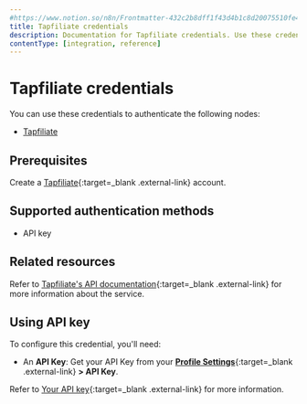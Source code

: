 ```yaml
---
#https://www.notion.so/n8n/Frontmatter-432c2b8dff1f43d4b1c8d20075510fe4
title: Tapfiliate credentials
description: Documentation for Tapfiliate credentials. Use these credentials to authenticate Tapfiliate in n8n, a workflow automation platform.
contentType: [integration, reference]
---
```


# Tapfiliate credentials

You can use these credentials to authenticate the following nodes:

- [Tapfiliate](/integrations/builtin/app-nodes/n8n-nodes-base.tapfiliate.md)

## Prerequisites

Create a [Tapfiliate](https://tapfiliate.com/){:target=_blank .external-link} account.

## Supported authentication methods

- API key

## Related resources

Refer to [Tapfiliate's API documentation](https://tapfiliate.com/docs/rest/){:target=_blank .external-link} for more information about the service.

## Using API key

To configure this credential, you'll need:

- An **API Key**: Get your API Key from your [**Profile Settings**](https://app.tapfiliate.com/a/profile/){:target=_blank .external-link} **> API Key**.

Refer to [Your API key](https://support.tapfiliate.com/en/articles/1441950-your-api-key){:target=_blank .external-link} for more information.
